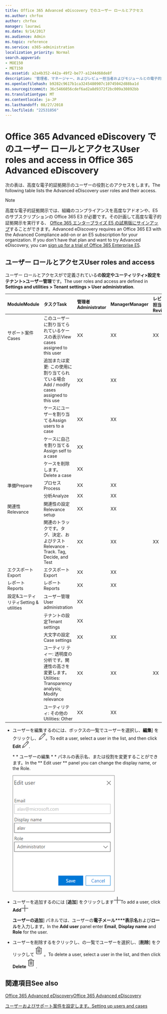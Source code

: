 ```yaml
---
title: Office 365 Advanced eDiscovery でのユーザー ロールとアクセス
ms.author: chrfox
author: chrfox
manager: laurawi
ms.date: 9/14/2017
ms.audience: Admin
ms.topic: reference
ms.service: o365-administration
localization_priority: Normal
search.appverid:
- MOE150
- MET150
ms.assetid: a2a4b352-442a-49f2-be77-a1244d68de8f
description: '管理者、マネージャー、およびレビュー担当者およびモジュールとの電子的証拠開示の Office 365 の高度なタスクへのアクセスのユーザー ロールを確認します。 '
ms.openlocfilehash: b9282c9617b1ca3245480907c10745042d88ba1d
ms.sourcegitcommit: 36c5466056cdef6ad2a8d9372f2bc009a30892bb
ms.translationtype: MT
ms.contentlocale: ja-JP
ms.lasthandoff: 08/27/2018
ms.locfileid: "22531856"
---
```

# <a name="user-roles-and-access-in-office-365-advanced-ediscovery"></a><span data-ttu-id="bb835-103">Office 365 Advanced eDiscovery でのユーザー ロールとアクセス</span><span class="sxs-lookup"><span data-stu-id="bb835-103">User roles and access in Office 365 Advanced eDiscovery</span></span>

<span data-ttu-id="bb835-104">次の表は、高度な電子的証拠開示のユーザーの役割とのアクセスをします。</span><span class="sxs-lookup"><span data-stu-id="bb835-104">The following table lists the Advanced eDiscovery user roles and their access.</span></span>
  
> [!NOTE]
> <span data-ttu-id="bb835-p101">高度な電子的証拠開示では、組織のコンプライアンスを高度なアドオンや、E5 のサブスクリプションの Office 365 E3 が必要です。その計画して高度な電子的証拠開示を実行する、 [Office 365 エンタープライズ E5 の試用版にサインアップ](https://go.microsoft.com/fwlink/p/?LinkID=698279)することができます。</span><span class="sxs-lookup"><span data-stu-id="bb835-p101">Advanced eDiscovery requires an Office 365 E3 with the Advanced Compliance add-on or an E5 subscription for your organization. If you don't have that plan and want to try Advanced eDiscovery, you can [sign up for a trial of Office 365 Enterprise E5](https://go.microsoft.com/fwlink/p/?LinkID=698279).</span></span> 
  
## <a name="user-roles-and-access"></a><span data-ttu-id="bb835-107">ユーザー ロールとアクセス</span><span class="sxs-lookup"><span data-stu-id="bb835-107">User roles and access</span></span>

<span data-ttu-id="bb835-108">ユーザー ロールとアクセスがで定義されている**の設定やユーティリティ\>設定をテナント\>ユーザー管理**です。</span><span class="sxs-lookup"><span data-stu-id="bb835-108">The user roles and access are defined in **Settings and utilities \> Tenant settings \> User administration**.</span></span>
  
|<span data-ttu-id="bb835-109">**Module**</span><span class="sxs-lookup"><span data-stu-id="bb835-109">**Module**</span></span>|<span data-ttu-id="bb835-110">**タスク**</span><span class="sxs-lookup"><span data-stu-id="bb835-110">**Task**</span></span>|<span data-ttu-id="bb835-111">**管理者**</span><span class="sxs-lookup"><span data-stu-id="bb835-111">**Administrator**</span></span>|<span data-ttu-id="bb835-112">**Manager**</span><span class="sxs-lookup"><span data-stu-id="bb835-112">**Manager**</span></span>|<span data-ttu-id="bb835-113">**レビュー担当者**</span><span class="sxs-lookup"><span data-stu-id="bb835-113">**Reviewer**</span></span>|
|:-----|:-----|:-----|:-----|:-----|
|<span data-ttu-id="bb835-114">サポート案件</span><span class="sxs-lookup"><span data-stu-id="bb835-114">Cases</span></span>  <br/> | <span data-ttu-id="bb835-115">このユーザーに割り当てられているケースの表示</span><span class="sxs-lookup"><span data-stu-id="bb835-115">View cases assigned to this user</span></span>  <br/> |<span data-ttu-id="bb835-116">X</span><span class="sxs-lookup"><span data-stu-id="bb835-116">X</span></span>  <br/> |<span data-ttu-id="bb835-117">X</span><span class="sxs-lookup"><span data-stu-id="bb835-117">X</span></span>  <br/> |<span data-ttu-id="bb835-118">X</span><span class="sxs-lookup"><span data-stu-id="bb835-118">X</span></span>  <br/> |
|| <span data-ttu-id="bb835-119">追加または変更: この使用に割り当てられている場合</span><span class="sxs-lookup"><span data-stu-id="bb835-119">Add / modify cases assigned to this use</span></span>  <br/> |<span data-ttu-id="bb835-120">X</span><span class="sxs-lookup"><span data-stu-id="bb835-120">X</span></span>  <br/> |<span data-ttu-id="bb835-121">X</span><span class="sxs-lookup"><span data-stu-id="bb835-121">X</span></span>  <br/> ||
|| <span data-ttu-id="bb835-122">ケースにユーザーを割り当てる</span><span class="sxs-lookup"><span data-stu-id="bb835-122">Assign users to a case</span></span>  <br/> |<span data-ttu-id="bb835-123">X</span><span class="sxs-lookup"><span data-stu-id="bb835-123">X</span></span>  <br/> |<span data-ttu-id="bb835-124">X</span><span class="sxs-lookup"><span data-stu-id="bb835-124">X</span></span>  <br/> ||
|| <span data-ttu-id="bb835-125">ケースに自己を割り当てる</span><span class="sxs-lookup"><span data-stu-id="bb835-125">Assign self to a case</span></span>  <br/> |<span data-ttu-id="bb835-126">X</span><span class="sxs-lookup"><span data-stu-id="bb835-126">X</span></span>  <br/> |||
||<span data-ttu-id="bb835-127">ケースを削除します。</span><span class="sxs-lookup"><span data-stu-id="bb835-127">Delete a case</span></span>  <br/> |<span data-ttu-id="bb835-128">X</span><span class="sxs-lookup"><span data-stu-id="bb835-128">X</span></span>  <br/> |||
|<span data-ttu-id="bb835-129">準備</span><span class="sxs-lookup"><span data-stu-id="bb835-129">Prepare</span></span>  <br/> |<span data-ttu-id="bb835-130">プロセス</span><span class="sxs-lookup"><span data-stu-id="bb835-130">Process</span></span>  <br/> |<span data-ttu-id="bb835-131">X</span><span class="sxs-lookup"><span data-stu-id="bb835-131">X</span></span>  <br/> |<span data-ttu-id="bb835-132">X</span><span class="sxs-lookup"><span data-stu-id="bb835-132">X</span></span>  <br/> ||
||<span data-ttu-id="bb835-133">分析</span><span class="sxs-lookup"><span data-stu-id="bb835-133">Analyze</span></span>  <br/> |<span data-ttu-id="bb835-134">X</span><span class="sxs-lookup"><span data-stu-id="bb835-134">X</span></span>  <br/> |<span data-ttu-id="bb835-135">X</span><span class="sxs-lookup"><span data-stu-id="bb835-135">X</span></span>  <br/> ||
|<span data-ttu-id="bb835-136">関連性</span><span class="sxs-lookup"><span data-stu-id="bb835-136">Relevance</span></span>  <br/> |<span data-ttu-id="bb835-137">関連性の設定</span><span class="sxs-lookup"><span data-stu-id="bb835-137">Relevance setup</span></span>  <br/> |<span data-ttu-id="bb835-138">X</span><span class="sxs-lookup"><span data-stu-id="bb835-138">X</span></span>  <br/> |<span data-ttu-id="bb835-139">X</span><span class="sxs-lookup"><span data-stu-id="bb835-139">X</span></span>  <br/> ||
||<span data-ttu-id="bb835-140">関連のトラックです。タグ、決定、およびテスト</span><span class="sxs-lookup"><span data-stu-id="bb835-140">Relevance - Track. Tag, Decide, and Test</span></span>  <br/> |<span data-ttu-id="bb835-141">X</span><span class="sxs-lookup"><span data-stu-id="bb835-141">X</span></span>  <br/> |<span data-ttu-id="bb835-142">X</span><span class="sxs-lookup"><span data-stu-id="bb835-142">X</span></span>  <br/> |<span data-ttu-id="bb835-143">X</span><span class="sxs-lookup"><span data-stu-id="bb835-143">X</span></span>  <br/> |
|<span data-ttu-id="bb835-144">エクスポート</span><span class="sxs-lookup"><span data-stu-id="bb835-144">Export</span></span>  <br/> |<span data-ttu-id="bb835-145">エクスポート</span><span class="sxs-lookup"><span data-stu-id="bb835-145">Export</span></span>  <br/> |<span data-ttu-id="bb835-146">X</span><span class="sxs-lookup"><span data-stu-id="bb835-146">X</span></span>  <br/> |<span data-ttu-id="bb835-147">X</span><span class="sxs-lookup"><span data-stu-id="bb835-147">X</span></span>  <br/> ||
|<span data-ttu-id="bb835-148">レポート</span><span class="sxs-lookup"><span data-stu-id="bb835-148">Reports</span></span>  <br/> |<span data-ttu-id="bb835-149">レポート</span><span class="sxs-lookup"><span data-stu-id="bb835-149">Reports</span></span>  <br/> |<span data-ttu-id="bb835-150">X</span><span class="sxs-lookup"><span data-stu-id="bb835-150">X</span></span>  <br/> |<span data-ttu-id="bb835-151">X</span><span class="sxs-lookup"><span data-stu-id="bb835-151">X</span></span>  <br/> ||
|<span data-ttu-id="bb835-152">設定&amp;ユーティリティ</span><span class="sxs-lookup"><span data-stu-id="bb835-152">Setting &amp; utilities</span></span>  <br/> |<span data-ttu-id="bb835-153">ユーザー管理</span><span class="sxs-lookup"><span data-stu-id="bb835-153">User administration</span></span>  <br/> |<span data-ttu-id="bb835-154">X</span><span class="sxs-lookup"><span data-stu-id="bb835-154">X</span></span>  <br/> |||
||<span data-ttu-id="bb835-155">テナントの設定</span><span class="sxs-lookup"><span data-stu-id="bb835-155">Tenant settings</span></span>  <br/> |<span data-ttu-id="bb835-156">X</span><span class="sxs-lookup"><span data-stu-id="bb835-156">X</span></span>  <br/> |||
||<span data-ttu-id="bb835-157">大文字の設定</span><span class="sxs-lookup"><span data-stu-id="bb835-157">Case settings</span></span>  <br/> |<span data-ttu-id="bb835-158">X</span><span class="sxs-lookup"><span data-stu-id="bb835-158">X</span></span>  <br/> |<span data-ttu-id="bb835-159">X</span><span class="sxs-lookup"><span data-stu-id="bb835-159">X</span></span>  <br/> ||
||<span data-ttu-id="bb835-160">ユーティリ ティー: 透明度の分析です。関連性の高さを変更します。</span><span class="sxs-lookup"><span data-stu-id="bb835-160">Utilities: Transparency analysis; Modify relevance</span></span>  <br/> |<span data-ttu-id="bb835-161">X</span><span class="sxs-lookup"><span data-stu-id="bb835-161">X</span></span>  <br/> |<span data-ttu-id="bb835-162">X</span><span class="sxs-lookup"><span data-stu-id="bb835-162">X</span></span>  <br/> |<span data-ttu-id="bb835-163">X</span><span class="sxs-lookup"><span data-stu-id="bb835-163">X</span></span>  <br/> |
||<span data-ttu-id="bb835-164">ユーティリティ: その他の</span><span class="sxs-lookup"><span data-stu-id="bb835-164">Utilities: Other</span></span>  <br/> |<span data-ttu-id="bb835-165">X</span><span class="sxs-lookup"><span data-stu-id="bb835-165">X</span></span>  <br/> |<span data-ttu-id="bb835-166">X</span><span class="sxs-lookup"><span data-stu-id="bb835-166">X</span></span>  <br/> ||
   
- <span data-ttu-id="bb835-167">ユーザーを編集するのには、ボックスの一覧でユーザーを選択し、**編集**] をクリックし、![の編集アイコン](media/3d613660-7602-4df2-bdb9-14e9ca2f9cf2.png)。</span><span class="sxs-lookup"><span data-stu-id="bb835-167">To edit a user, select a user in the list, and then click **Edit** ![Edit icon](media/3d613660-7602-4df2-bdb9-14e9ca2f9cf2.png).</span></span>
    
    <span data-ttu-id="bb835-168">* * ユーザーの編集 * * パネルの表示名、または役割を変更することができます。</span><span class="sxs-lookup"><span data-stu-id="bb835-168">In the ** Edit user ** panel you can change the display name, or the Role.</span></span> 
    
    ![編集パネルでユーザーの管理の Screnn ショット](media/a939f86b-9c88-4543-a560-6d33a9af90f9.png)
  
- <span data-ttu-id="bb835-170">ユーザーを追加するのには [**追加**] をクリックします![のアイコンを追加](media/c2dd8b3a-5a22-412c-a7fa-143f5b2b5612.png)</span><span class="sxs-lookup"><span data-stu-id="bb835-170">To add a user, click **Add**![add icon](media/c2dd8b3a-5a22-412c-a7fa-143f5b2b5612.png)</span></span>
  
    <span data-ttu-id="bb835-171">**ユーザーの追加**] パネルでは、ユーザーの**電子メール****表示名**および**ロール**を入力します。</span><span class="sxs-lookup"><span data-stu-id="bb835-171">In the **Add user** panel enter **Email**, **Display name** and **Role** for the user.</span></span> 
    
- <span data-ttu-id="bb835-172">ユーザーを削除するをクリックし、の一覧でユーザーを選択し、[**削除**] をクリックして![削除アイコン](media/87565fbb-5147-4f22-9ed7-1c18ce664392.png)。</span><span class="sxs-lookup"><span data-stu-id="bb835-172">To delete a user, select a user in the list, and then click **Delete**![Delete icon](media/87565fbb-5147-4f22-9ed7-1c18ce664392.png).</span></span>
    
## <a name="see-also"></a><span data-ttu-id="bb835-173">関連項目</span><span class="sxs-lookup"><span data-stu-id="bb835-173">See also</span></span>

[<span data-ttu-id="bb835-174">Office 365 Advanced eDiscovery</span><span class="sxs-lookup"><span data-stu-id="bb835-174">Office 365 Advanced eDiscovery</span></span>](office-365-advanced-ediscovery.md)
  
[<span data-ttu-id="bb835-175">ユーザーおよびサポート案件を設定します。</span><span class="sxs-lookup"><span data-stu-id="bb835-175">Setting up users and cases</span></span>](set-up-users-and-cases-in-advanced-ediscovery.md)

